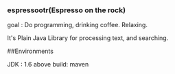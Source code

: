 
### espressootr(Espresso on the rock)

goal : Do programming, drinking coffee. Relaxing. 
<br/>

It's Plain Java Library for processing text, and searching. 


##Environments

JDK  : 1.6 above
build: maven

